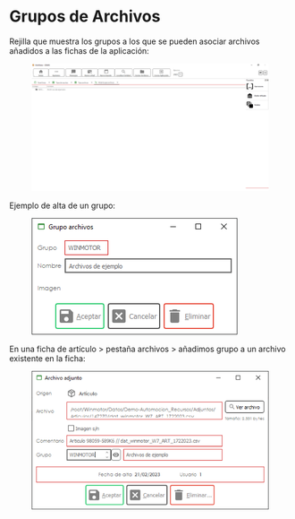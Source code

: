 # Grupos de Archivos

Rejilla que muestra los grupos a los que se pueden asociar archivos añadidos a las fichas de la aplicación:

<figure><img src="../../../.gitbook/assets/imagen (14).png" alt=""><figcaption></figcaption></figure>

Ejemplo de alta de un grupo:

<figure><img src="../../../.gitbook/assets/imagen (5) (1).png" alt=""><figcaption></figcaption></figure>

En una ficha de artículo > pestaña archivos > añadimos grupo a un archivo existente en la ficha:

<figure><img src="../../../.gitbook/assets/imagen (3) (1).png" alt=""><figcaption></figcaption></figure>
